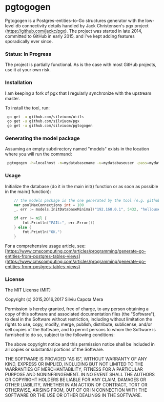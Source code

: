 # pgtogogen
Pgtogogen is a Postgres-entities-to-Go structures generator with the low-level db connectivity details handled by Jack Christensen's pgx project  (https://github.com/jackc/pgx).
The project was started in late 2014, committed to GitHub in early 2015, and I've kept adding features sporadically ever since.

### Status: In Progress
The project is partially functional. As is the case with most GitHub projects, use it at your own risk. 

### Installation
I am keeping a fork of pgx that I regularly synchronize with the upstream master.

To install the tool, run:
```bash
 go get -u github.com/silviucm/utils
 go get -u github.com/silviucm/pgx
 go get -u github.com/silviucm/pgtogogen
```
	
### Generating the model package	
Assuming an empty subdirectory named "models" exists in the location where you will run the command:
```bash
 pgtogogen -h=localhost -n=mydatabasename -u=mydatabaseuser -pass=mydatabasepassword
```

### Usage

Initialize the database (do it in the main init() function or as soon as possible in the main() function):

```go
 	// the models package is the one generated by the tool (e.g. github.com/yourproject/models)
	var poolMaxConnections int = 100
	_, err := models.InitDatabaseMinimal("192.168.0.1", 5432, "hellouser", "hellopass", "mydatabase", poolMaxConnections)

	if err != nil {
		fmt.Println("FAIL:", err.Error())
	} else {
		fmt.Println("OK.")
	}
```
For a comprehensive usage article, see: 
[https://www.cmscomputing.com/articles/programming/generate-go-entities-from-postgres-tables-views](https://www.cmscomputing.com/articles/programming/generate-go-entities-from-postgres-tables-views)

### License
The MIT License (MIT)

Copyright (c) 2015,2016,2017 Silviu Capota Mera

Permission is hereby granted, free of charge, to any person obtaining a copy of this software and associated documentation files (the "Software"), to deal in the Software without restriction, including without limitation the rights to use, copy, modify, merge, publish, distribute, sublicense, and/or sell copies of the Software, and to permit persons to whom the Software is furnished to do so, subject to the following conditions:

The above copyright notice and this permission notice shall be included in all copies or substantial portions of the Software.

THE SOFTWARE IS PROVIDED "AS IS", WITHOUT WARRANTY OF ANY KIND, EXPRESS OR IMPLIED, INCLUDING BUT NOT LIMITED TO THE WARRANTIES OF MERCHANTABILITY, FITNESS FOR A PARTICULAR PURPOSE AND NONINFRINGEMENT. IN NO EVENT SHALL THE AUTHORS OR COPYRIGHT HOLDERS BE LIABLE FOR ANY CLAIM, DAMAGES OR OTHER LIABILITY, WHETHER IN AN ACTION OF CONTRACT, TORT OR OTHERWISE, ARISING FROM, OUT OF OR IN CONNECTION WITH THE SOFTWARE OR THE USE OR OTHER DEALINGS IN THE SOFTWARE.
